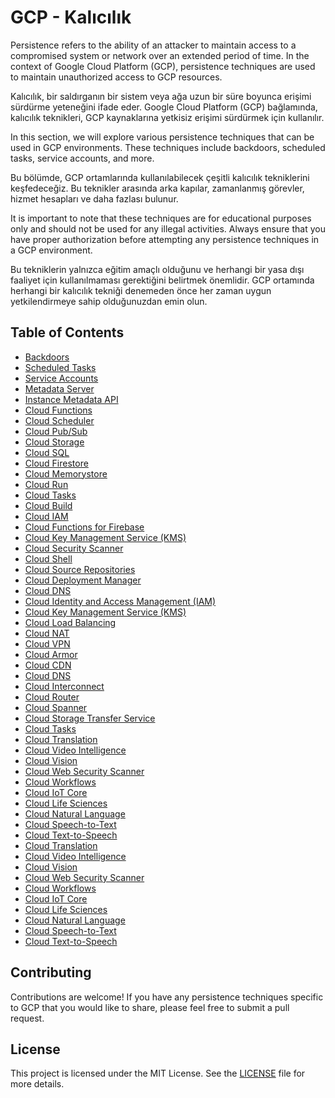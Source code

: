 # GCP - Kalıcılık

Persistence refers to the ability of an attacker to maintain access to a compromised system or network over an extended period of time. In the context of Google Cloud Platform (GCP), persistence techniques are used to maintain unauthorized access to GCP resources.

Kalıcılık, bir saldırganın bir sistem veya ağa uzun bir süre boyunca erişimi sürdürme yeteneğini ifade eder. Google Cloud Platform (GCP) bağlamında, kalıcılık teknikleri, GCP kaynaklarına yetkisiz erişimi sürdürmek için kullanılır.

In this section, we will explore various persistence techniques that can be used in GCP environments. These techniques include backdoors, scheduled tasks, service accounts, and more.

Bu bölümde, GCP ortamlarında kullanılabilecek çeşitli kalıcılık tekniklerini keşfedeceğiz. Bu teknikler arasında arka kapılar, zamanlanmış görevler, hizmet hesapları ve daha fazlası bulunur.

It is important to note that these techniques are for educational purposes only and should not be used for any illegal activities. Always ensure that you have proper authorization before attempting any persistence techniques in a GCP environment.

Bu tekniklerin yalnızca eğitim amaçlı olduğunu ve herhangi bir yasa dışı faaliyet için kullanılmaması gerektiğini belirtmek önemlidir. GCP ortamında herhangi bir kalıcılık tekniği denemeden önce her zaman uygun yetkilendirmeye sahip olduğunuzdan emin olun.

## Table of Contents

- [Backdoors](./backdoors.md)
- [Scheduled Tasks](./scheduled-tasks.md)
- [Service Accounts](./service-accounts.md)
- [Metadata Server](./metadata-server.md)
- [Instance Metadata API](./instance-metadata-api.md)
- [Cloud Functions](./cloud-functions.md)
- [Cloud Scheduler](./cloud-scheduler.md)
- [Cloud Pub/Sub](./cloud-pubsub.md)
- [Cloud Storage](./cloud-storage.md)
- [Cloud SQL](./cloud-sql.md)
- [Cloud Firestore](./cloud-firestore.md)
- [Cloud Memorystore](./cloud-memorystore.md)
- [Cloud Run](./cloud-run.md)
- [Cloud Tasks](./cloud-tasks.md)
- [Cloud Build](./cloud-build.md)
- [Cloud IAM](./cloud-iam.md)
- [Cloud Functions for Firebase](./cloud-functions-firebase.md)
- [Cloud Key Management Service (KMS)](./cloud-kms.md)
- [Cloud Security Scanner](./cloud-security-scanner.md)
- [Cloud Shell](./cloud-shell.md)
- [Cloud Source Repositories](./cloud-source-repositories.md)
- [Cloud Deployment Manager](./cloud-deployment-manager.md)
- [Cloud DNS](./cloud-dns.md)
- [Cloud Identity and Access Management (IAM)](./cloud-iam.md)
- [Cloud Key Management Service (KMS)](./cloud-kms.md)
- [Cloud Load Balancing](./cloud-load-balancing.md)
- [Cloud NAT](./cloud-nat.md)
- [Cloud VPN](./cloud-vpn.md)
- [Cloud Armor](./cloud-armor.md)
- [Cloud CDN](./cloud-cdn.md)
- [Cloud DNS](./cloud-dns.md)
- [Cloud Interconnect](./cloud-interconnect.md)
- [Cloud Router](./cloud-router.md)
- [Cloud Spanner](./cloud-spanner.md)
- [Cloud Storage Transfer Service](./cloud-storage-transfer-service.md)
- [Cloud Tasks](./cloud-tasks.md)
- [Cloud Translation](./cloud-translation.md)
- [Cloud Video Intelligence](./cloud-video-intelligence.md)
- [Cloud Vision](./cloud-vision.md)
- [Cloud Web Security Scanner](./cloud-web-security-scanner.md)
- [Cloud Workflows](./cloud-workflows.md)
- [Cloud IoT Core](./cloud-iot-core.md)
- [Cloud Life Sciences](./cloud-life-sciences.md)
- [Cloud Natural Language](./cloud-natural-language.md)
- [Cloud Speech-to-Text](./cloud-speech-to-text.md)
- [Cloud Text-to-Speech](./cloud-text-to-speech.md)
- [Cloud Translation](./cloud-translation.md)
- [Cloud Video Intelligence](./cloud-video-intelligence.md)
- [Cloud Vision](./cloud-vision.md)
- [Cloud Web Security Scanner](./cloud-web-security-scanner.md)
- [Cloud Workflows](./cloud-workflows.md)
- [Cloud IoT Core](./cloud-iot-core.md)
- [Cloud Life Sciences](./cloud-life-sciences.md)
- [Cloud Natural Language](./cloud-natural-language.md)
- [Cloud Speech-to-Text](./cloud-speech-to-text.md)
- [Cloud Text-to-Speech](./cloud-text-to-speech.md)

## Contributing

Contributions are welcome! If you have any persistence techniques specific to GCP that you would like to share, please feel free to submit a pull request.

## License

This project is licensed under the MIT License. See the [LICENSE](LICENSE) file for more details.
